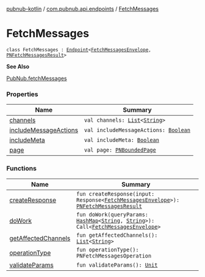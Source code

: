 [pubnub-kotlin](../../index.md) / [com.pubnub.api.endpoints](../index.md) / [FetchMessages](./index.md)

# FetchMessages

`class FetchMessages : `[`Endpoint`](../../com.pubnub.api/-endpoint/index.md)`<`[`FetchMessagesEnvelope`](../../com.pubnub.api.models.server/-fetch-messages-envelope/index.md)`, `[`PNFetchMessagesResult`](../../com.pubnub.api.models.consumer.history/-p-n-fetch-messages-result/index.md)`>`

**See Also**

[PubNub.fetchMessages](../../com.pubnub.api/-pub-nub/fetch-messages.md)

### Properties

| Name | Summary |
|---|---|
| [channels](channels.md) | `val channels: `[`List`](https://kotlinlang.org/api/latest/jvm/stdlib/kotlin.collections/-list/index.html)`<`[`String`](https://kotlinlang.org/api/latest/jvm/stdlib/kotlin/-string/index.html)`>` |
| [includeMessageActions](include-message-actions.md) | `val includeMessageActions: `[`Boolean`](https://kotlinlang.org/api/latest/jvm/stdlib/kotlin/-boolean/index.html) |
| [includeMeta](include-meta.md) | `val includeMeta: `[`Boolean`](https://kotlinlang.org/api/latest/jvm/stdlib/kotlin/-boolean/index.html) |
| [page](page.md) | `val page: `[`PNBoundedPage`](../../com.pubnub.api.models.consumer/-p-n-bounded-page/index.md) |

### Functions

| Name | Summary |
|---|---|
| [createResponse](create-response.md) | `fun createResponse(input: Response<`[`FetchMessagesEnvelope`](../../com.pubnub.api.models.server/-fetch-messages-envelope/index.md)`>): `[`PNFetchMessagesResult`](../../com.pubnub.api.models.consumer.history/-p-n-fetch-messages-result/index.md) |
| [doWork](do-work.md) | `fun doWork(queryParams: `[`HashMap`](https://docs.oracle.com/javase/6/docs/api/java/util/HashMap.html)`<`[`String`](https://kotlinlang.org/api/latest/jvm/stdlib/kotlin/-string/index.html)`, `[`String`](https://kotlinlang.org/api/latest/jvm/stdlib/kotlin/-string/index.html)`>): Call<`[`FetchMessagesEnvelope`](../../com.pubnub.api.models.server/-fetch-messages-envelope/index.md)`>` |
| [getAffectedChannels](get-affected-channels.md) | `fun getAffectedChannels(): `[`List`](https://kotlinlang.org/api/latest/jvm/stdlib/kotlin.collections/-list/index.html)`<`[`String`](https://kotlinlang.org/api/latest/jvm/stdlib/kotlin/-string/index.html)`>` |
| [operationType](operation-type.md) | `fun operationType(): PNFetchMessagesOperation` |
| [validateParams](validate-params.md) | `fun validateParams(): `[`Unit`](https://kotlinlang.org/api/latest/jvm/stdlib/kotlin/-unit/index.html) |
